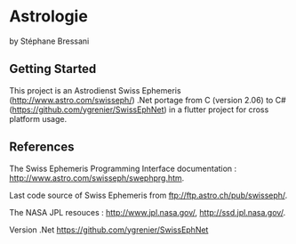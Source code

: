 # Astrologie

by Stéphane Bressani

## Getting Started

This project is an Astrodienst Swiss Ephemeris (http://www.astro.com/swisseph/) .Net portage from C (version 2.06) to C# (https://github.com/ygrenier/SwissEphNet) in a flutter project for cross platform usage.

## References

The Swiss Ephemeris Programming Interface documentation : http://www.astro.com/swisseph/swephprg.htm.

Last code source of Swiss Ephemeris from ftp://ftp.astro.ch/pub/swisseph/.

The NASA JPL resouces : http://www.jpl.nasa.gov/, http://ssd.jpl.nasa.gov/.

Version .Net https://github.com/ygrenier/SwissEphNet